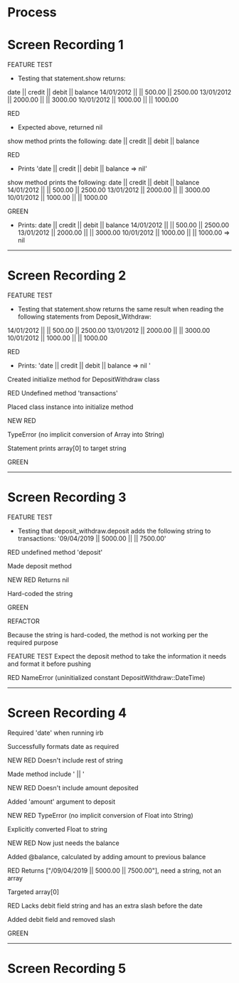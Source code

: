 # Process

# Screen Recording 1

FEATURE TEST
- Testing that statement.show returns:

date || credit || debit || balance
14/01/2012 || || 500.00 || 2500.00
13/01/2012 || 2000.00 || || 3000.00
10/01/2012 || 1000.00 || || 1000.00

RED
- Expected above, returned nil

show method prints the following:
date || credit || debit || balance

RED
- Prints 'date || credit || debit || balance => nil'

show method prints the following:
date || credit || debit || balance
14/01/2012 || || 500.00 || 2500.00
13/01/2012 || 2000.00 || || 3000.00
10/01/2012 || 1000.00 || || 1000.00

GREEN
- Prints:
date || credit || debit || balance
    14/01/2012 || || 500.00 || 2500.00
    13/01/2012 || 2000.00 || || 3000.00
    10/01/2012 || 1000.00 || || 1000.00 => nil

-----------

# Screen Recording 2

FEATURE TEST
- Testing that statement.show returns the same result when reading the following statements from Deposit_Withdraw:

14/01/2012 || || 500.00 || 2500.00
13/01/2012 || 2000.00 || || 3000.00
10/01/2012 || 1000.00 || || 1000.00

RED
- Prints: 'date || credit || debit || balance => nil '

Created initialize method for DepositWithdraw class

RED
Undefined method 'transactions'

Placed class instance into initialize method

NEW RED

TypeError (no implicit conversion of Array into String)

Statement prints array[0] to target string

GREEN

-----------

# Screen Recording 3

FEATURE TEST
- Testing that deposit_withdraw.deposit adds the following string to transactions:
'09/04/2019 || 5000.00 || || 7500.00'

RED
undefined method 'deposit'

Made deposit method

NEW RED
Returns nil

Hard-coded the string

GREEN

REFACTOR

  Because the string is hard-coded, the method is not working per the required purpose

FEATURE TEST
Expect the deposit method to take the information it needs and format it before pushing

RED
NameError (uninitialized constant DepositWithdraw::DateTime)

-----------

# Screen Recording 4

Required 'date' when running irb

Successfully formats date as required

NEW RED
Doesn't include rest of string

Made method include ' || '

NEW RED
Doesn't include amount deposited

Added 'amount' argument to deposit

NEW RED
TypeError (no implicit conversion of Float into String)

Explicitly converted Float to string

NEW RED
Now just needs the balance

Added @balance, calculated by adding amount to previous balance

RED
Returns ["/09/04/2019 || 5000.00 || 7500.00"], need a string, not an array

Targeted array[0]

RED
Lacks debit field string and has an extra slash before the date

Added debit field and removed slash

GREEN

-----------

# Screen Recording 5
